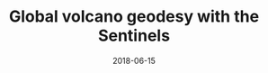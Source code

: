 ---
type: invited seminar
highlight: True
authors: ['Sébastien Valade']
title: "Global volcano geodesy with the Sentinels"
event: Seismo-geodesy and volcano-geodesy seminar
event_url: None
location: GFZ (GeoForschungsZentrum)
address:
  city: Potsdam
  country: Germany
date: 2018-06-15
all_day: False
---